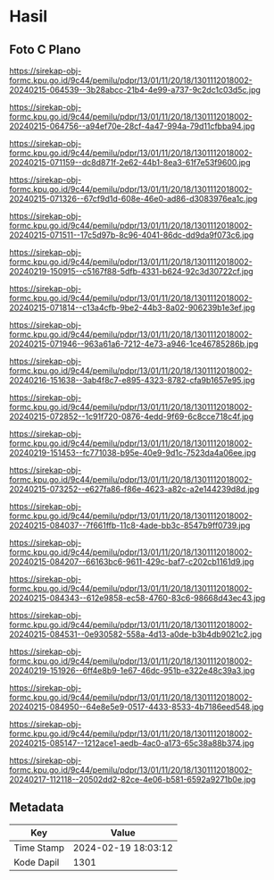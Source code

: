 # Hasil

## Foto C Plano

https://sirekap-obj-formc.kpu.go.id/9c44/pemilu/pdpr/13/01/11/20/18/1301112018002-20240215-064539--3b28abcc-21b4-4e99-a737-9c2dc1c03d5c.jpg

https://sirekap-obj-formc.kpu.go.id/9c44/pemilu/pdpr/13/01/11/20/18/1301112018002-20240215-064756--a94ef70e-28cf-4a47-994a-79d11cfbba94.jpg

https://sirekap-obj-formc.kpu.go.id/9c44/pemilu/pdpr/13/01/11/20/18/1301112018002-20240215-071159--dc8d871f-2e62-44b1-8ea3-61f7e53f9600.jpg

https://sirekap-obj-formc.kpu.go.id/9c44/pemilu/pdpr/13/01/11/20/18/1301112018002-20240215-071326--67cf9d1d-608e-46e0-ad86-d3083976ea1c.jpg

https://sirekap-obj-formc.kpu.go.id/9c44/pemilu/pdpr/13/01/11/20/18/1301112018002-20240215-071511--17c5d97b-8c96-4041-86dc-dd9da9f073c6.jpg

https://sirekap-obj-formc.kpu.go.id/9c44/pemilu/pdpr/13/01/11/20/18/1301112018002-20240219-150915--c5167f88-5dfb-4331-b624-92c3d30722cf.jpg

https://sirekap-obj-formc.kpu.go.id/9c44/pemilu/pdpr/13/01/11/20/18/1301112018002-20240215-071814--c13a4cfb-9be2-44b3-8a02-906239b1e3ef.jpg

https://sirekap-obj-formc.kpu.go.id/9c44/pemilu/pdpr/13/01/11/20/18/1301112018002-20240215-071946--963a61a6-7212-4e73-a946-1ce46785286b.jpg

https://sirekap-obj-formc.kpu.go.id/9c44/pemilu/pdpr/13/01/11/20/18/1301112018002-20240216-151638--3ab4f8c7-e895-4323-8782-cfa9b1657e95.jpg

https://sirekap-obj-formc.kpu.go.id/9c44/pemilu/pdpr/13/01/11/20/18/1301112018002-20240215-072852--1c91f720-0876-4edd-9f69-6c8cce718c4f.jpg

https://sirekap-obj-formc.kpu.go.id/9c44/pemilu/pdpr/13/01/11/20/18/1301112018002-20240219-151453--fc771038-b95e-40e9-9d1c-7523da4a06ee.jpg

https://sirekap-obj-formc.kpu.go.id/9c44/pemilu/pdpr/13/01/11/20/18/1301112018002-20240215-073252--e627fa86-f86e-4623-a82c-a2e144239d8d.jpg

https://sirekap-obj-formc.kpu.go.id/9c44/pemilu/pdpr/13/01/11/20/18/1301112018002-20240215-084037--7f661ffb-11c8-4ade-bb3c-8547b9ff0739.jpg

https://sirekap-obj-formc.kpu.go.id/9c44/pemilu/pdpr/13/01/11/20/18/1301112018002-20240215-084207--66163bc6-9611-429c-baf7-c202cb1161d9.jpg

https://sirekap-obj-formc.kpu.go.id/9c44/pemilu/pdpr/13/01/11/20/18/1301112018002-20240215-084343--612e9858-ec58-4760-83c6-98668d43ec43.jpg

https://sirekap-obj-formc.kpu.go.id/9c44/pemilu/pdpr/13/01/11/20/18/1301112018002-20240215-084531--0e930582-558a-4d13-a0de-b3b4db9021c2.jpg

https://sirekap-obj-formc.kpu.go.id/9c44/pemilu/pdpr/13/01/11/20/18/1301112018002-20240219-151926--6ff4e8b9-1e67-46dc-951b-e322e48c39a3.jpg

https://sirekap-obj-formc.kpu.go.id/9c44/pemilu/pdpr/13/01/11/20/18/1301112018002-20240215-084950--64e8e5e9-0517-4433-8533-4b7186eed548.jpg

https://sirekap-obj-formc.kpu.go.id/9c44/pemilu/pdpr/13/01/11/20/18/1301112018002-20240215-085147--1212ace1-aedb-4ac0-a173-65c38a88b374.jpg

https://sirekap-obj-formc.kpu.go.id/9c44/pemilu/pdpr/13/01/11/20/18/1301112018002-20240217-112118--20502dd2-82ce-4e06-b581-6592a9271b0e.jpg


## Metadata

| Key        | Value               |
| ---------- | ------------------- |
| Time Stamp | 2024-02-19 18:03:12 |
| Kode Dapil | 1301                |




